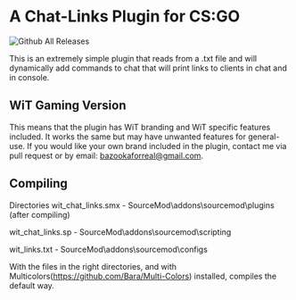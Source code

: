 # A Chat-Links Plugin for CS:GO
![Github All Releases](https://img.shields.io/github/downloads/bazooka-codes/csgo-chatlinks-plugin/total)

This is an extremely simple plugin that reads from a .txt file and will dynamically add commands to chat that will print
links to clients in chat and in console.

## WiT Gaming Version
This means that the plugin has WiT branding and WiT specific features included. It works the same but may have unwanted
features for general-use. If you would like your own brand included in the  plugin, contact me via pull request or 
by email: bazookaforreal@gmail.com.

## Compiling
Directories
wit_chat_links.smx - SourceMod\addons\sourcemod\plugins (after compiling)

wit_chat_links.sp - SourceMod\addons\sourcemod\scripting

wit_links.txt - SourceMod\addons\sourcemod\configs

With the files in the right directories, and with Multicolors(https://github.com/Bara/Multi-Colors) installed, compiles 
the default way.
